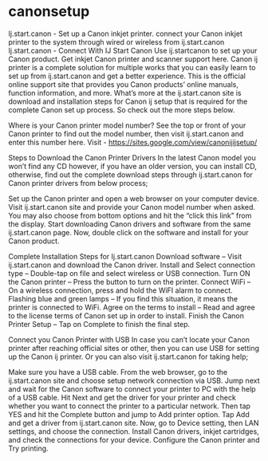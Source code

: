# canonsetup
Ij.start.canon - Set up a Canon inkjet printer. connect your Canon inkjet printer to the system through wired or wireless from ij.start.canon
Ij.start.canon - Connect With IJ Start Canon
Use ij.startcanon to set up your Canon product. Get inkjet Canon printer and scanner support here. Canon ij printer is a complete solution for multiple works that you can easily learn to set up from ij.start.canon and get a better experience. This is the official online support site that provides you Canon products’ online manuals, function information, and more. What’s more at the ij.start.canon site is download and installation steps for Canon ij setup that is required for the complete Canon set up process. So check out the more steps below.


Where is your Canon printer model number?
See the top or front of your Canon printer to find out the model number, then visit ij.start.canon and enter this number here.
Visit - https://sites.google.com/view/canonijijsetup/


Steps to Download the Canon Printer Drivers
In the latest Canon model you won’t find any CD however, if you have an older version, you can install CD, otherwise, find out the complete download steps through ij.start.canon for Canon printer drivers from below process;

Set up the Canon printer and open a web browser on your computer device.
Visit ij.start.canon site and provide your Canon model number when asked.
You may also choose from bottom options and hit the “click this link” from the display.
Start downloading Canon drivers and software from the same ij.start.canon page.
Now, double click on the software and install for your Canon product.

Complete Installation Steps for Ij.start.canon
Download software – Visit ij.start.canon and download the Canon driver.
Install and Select connection type – Double-tap on file and select wireless or USB connection.
Turn ON the Canon printer – Press the button to turn on the printer.
Connect WiFi – On a wireless connection, press and hold the WiFI alarm to connect.
Flashing blue and green lamps – If you find this situation, it means the printer is connected to WiFi.
Agree on the terms to install – Read and agree to the license terms of Canon set up in order to install.
Finish the Canon Printer Setup – Tap on Complete to finish the final step.

Connect you Canon Printer with USB
In case you can’t locate your Canon printer after reaching official sites or other, then you can use USB for setting up the Canon ij printer. Or you can also visit ij.start.canon for taking help;

Make sure you have a USB cable.
From the web browser, go to the ij.start.canon site and choose setup network connection via USB.
Jump next and wait for the Canon software to connect your printer to PC with the help of a USB cable.
Hit Next and get the driver for your printer and check whether you want to connect the printer to a particular network.
Then tap YES and hit the Complete button and jump to Add printer option.
Tap Add and get a driver from ij.start.canon site.
Now, go to Device setting, then LAN settings, and choose the connection.
Install Canon drivers, inkjet cartridges, and check the connections for your device.
Configure the Canon printer and Try printing.
